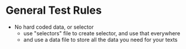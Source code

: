 # General Test Rules

- No hard coded data, or selector
  - use "selectors" file to create selector, and use that everywhere
  - and use a data file to store all the data you need for your texts
